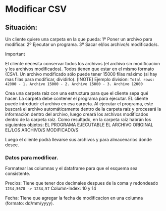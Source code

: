 # Modificar CSV
## Situación:
Un cliente quiere una carpeta en la que pueda:
1º Poner un archivo para modificar.
2º Ejecutar un programa.
3º Sacar el/los archivo/s modificado/s.

>[!IMPORTANT]
>El cliente necesita conservar todos los archivos (el archivo sin modificacion y los archivos modificados).
>Todos tienen que estar en el mismo formato (CSV).
>Un archivo modificado sólo puede tener 15000 filas máximo (si hay mas filas para modificar, dividirlo).
>[!NOTE]
>Ejemplo division: `Total rows: 42000 - 1. Archivo 15000 - 2. Archivo 15000 - 3. Archivo 12000`

Crea una carpeta raíz con una estructura para que el cliente sepa qué hacer.
La carpeta debe contener el programa para ejecutar.
EL cliente puede introducir el archivo en esa carpeta.
Al ejecutar el programa, este buscará el archivo automáticamente dentro de la carpeta raíz y procesará la información dentro del archivo, luego creará los archivos modificados dentro de la carpeta raíz. Como resultado, en la carpeta raíz habrán los siguientes objetos:
EL PROGRAMA EJECUTABLE
EL ARCHIVO ORIGINAL
EL/LOS ARCHIVO/S MODIFICADO/S

Luego el cliente podrá llevarse sus archivos y para almacenarlos donde desee.

### Datos para modificar.
Formatear las columnas y el dataframe para que el esquema sea consistente.

Precios: Tiene que tener dos decimales despues de la coma y redondeado
`1234,5678 -> 1234,57`
Column-Index: 10 y 14

Fecha: Tiene que agregar la fecha de modificacion en una columna (formato: dd/mm/yyyy).
